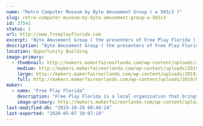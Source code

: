 ```yaml
---
name: "Retro Computer Museum by Byte Amusement Group ( a 501c3 )"
slug: retro-computer-museum-by-byte-amusement-group-a-501c3
id: 37541
status: 1
url: http://www.freeplayflorida.com
excerpt: "Byte Amusement Group ( the presenters of Free Play Florida ) is a 501c3 Non-Profit and will be exhibiting the Retro Computer Exhibit.  We may even have an Arcade or Pinball to play !  "
description: "Byte Amusement Group ( the presenters of Free Play Florida ) is a 501c3 Non-Profit and will be exhibiting the Retro Computer Exhibit.  We may even have an Arcade or Pinball to play !"
location: Opportunity Building
image-primary:
  - thumbnail: http://makers.makerfaireorlando.com/wp-content/uploads/2019/09/20190726_195527-150x150.jpg
    medium: http://makers.makerfaireorlando.com/wp-content/uploads/2019/09/20190726_195527-300x225.jpg
    large: http://makers.makerfaireorlando.com/wp-content/uploads/2019/09/20190726_195527-1024x768.jpg
    full: http://makers.makerfaireorlando.com/wp-content/uploads/2019/09/20190726_195527.jpg
maker:
  - name: "Free Play Florida"
    description: "Free Play Florida is a local organization that brings all the exciting aspects of Pinball, Arcade, and Consoles to the Orlando area in November, we also bring small arcades to local community events such as but not limited to: Spooky Empire, MegaCon, Walker Stalker Con.  This year we plan on bringing more Maker themed items to Orlando Maker fair. Last year we brought a Large Dragon's Lair Themed Joystick and Minecraft Arcade Machine.  "
    image-primary: http://makers.makerfaireorlando.com/wp-content/uploads/2015/08/logo-1024x503.jpeg
last-modified-db: "2019-10-28 08:48:24"
last-exported: "2020-05-07 10:07:18"
---
```

